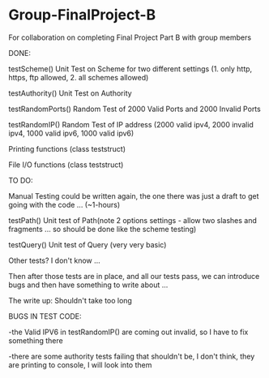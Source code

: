 # Group-FinalProject-B
For collaboration on completing Final Project Part B with group members


DONE: 

testScheme()
    Unit Test on Scheme for two different settings (1. only http, https, ftp allowed, 2. all schemes allowed)

testAuthority()
    Unit Test on Authority 

testRandomPorts()
    Random Test of 2000 Valid Ports and 2000 Invalid Ports

testRandomIP()
    Random Test of IP address (2000 valid ipv4, 2000 invalid ipv4, 1000 valid ipv6, 1000 valid ipv6)

Printing functions (class teststruct) 

File I/O functions (class teststruct)

TO DO:

Manual Testing could be written again, the one there was just a draft to get going with the code ... (~1-hours)

testPath()
    Unit test of Path(note 2 options settings - allow two slashes and fragments ... so should be done like the scheme testing)

testQuery()
    Unit test of Query (very very basic)

Other tests? I don't know ... 

Then after those tests are in place, and all our tests pass, we can introduce bugs and then have something to write about ... 

The write up: Shouldn't take too long


BUGS IN TEST CODE:

-the Valid IPV6 in testRandomIP() are coming out invalid, so I have to fix something there

-there are some authority tests failing that shouldn't be, I don't think, they are printing to console, I will look into them





